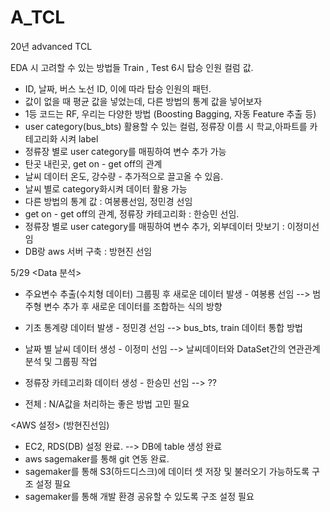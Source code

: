 # A_TCL
20년 advanced TCL

EDA 시 고려할 수 있는 방법들
Train , Test 6시 탑승 인원 컬럼 값.
- ID, 날짜, 버스 노선 ID, 이에 따라 탑승 인원의 패턴.
- 값이 없을 때 평균 값을 넣었는데, 다른 방법의 통계 값을 넣어보자
- 1등 코드는 RF, 우리는 다양한 방법 (Boosting Bagging, 자동 Feature 추출 등)
- user category(bus_bts) 활용할 수 있는 컬럼, 정류장 이름 시 학교,아파트를 카테고리화 시켜 label
- 정류장 별로 user category를 매핑하여 변수 추가 가능
- 탄곳 내린곳, get on - get off의 관계
- 날씨 데이터 온도, 강수량 - 추가적으로 끌고올 수 있음.
- 날씨 별로 category화시켜 데이터 활용 가능
- 다른 방법의 통계 값 : 여봉룡선임, 정민경 선임
- get on - get off의 관계, 정류장 카테고리화 : 한승민 선임.
- 정류장 별로 user category를 매핑하여 변수 추가, 외부데이터 맛보기 : 이정미선임
- DB랑 aws 서버 구축 : 방현진 선임


5/29
<Data 분석>

- 주요변수 추출(수치형 데이터) 그룹핑 후 새로운 데이터 발생 - 여봉룡 선임
 --> 범주형 변수 추가 후 새로운 데이터를 조합하는 식의 방향
 
- 기초 통계량 데이터 발생 - 정민경 선임
 --> bus_bts, train 데이터 통합 방법
 
- 날짜 별 날씨 데이터 생성 - 이정미 선임
 --> 날씨데이터와 DataSet간의 연관관계 분석 및 그룹핑 작업
 
- 정류장 카테고리화 데이터 생성 - 한승민 선임
 --> ??
- 전체 : N/A값을 처리하는 좋은 방법 고민 필요

<AWS 설정> (방현진선임)

- EC2, RDS(DB) 설정 완료. --> DB에 table 생성 완료
- aws sagemaker를 통해 git 연동 완료.
- sagemaker를 통해 S3(하드디스크)에 데이터 셋 저장 및 불러오기 가능하도록 구조 설정 필요
- sagemaker를 통해 개발 환경 공유할 수 있도록 구조 설정 필요
